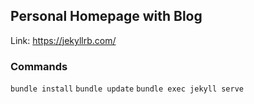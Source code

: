 ## Personal Homepage with Blog

Link: https://jekyllrb.com/

### Commands
`bundle install`
`bundle update`
`bundle exec jekyll serve`
